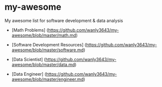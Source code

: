 # my-awesome
My awesome list for software development &amp; data analysis

* [Math Problems] (https://github.com/wanly3643/my-awesome/blob/master/math.md)

* [Software Development Resources] (https://github.com/wanly3643/my-awesome/blob/master/software.md)

* [Data Scientist] (https://github.com/wanly3643/my-awesome/blob/master/data.md)

* [Data Engineer] (https://github.com/wanly3643/my-awesome/blob/master/engineer.md)
